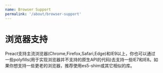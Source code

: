 ```yaml
---
name: Browser Support
permalink: '/about/browser-support'
---
```


# 浏览器支持

Preact支持主流浏览器(Chrome,Firefox,Safari,Edge)和IE9以上，你也可以通过一些polyfills(用于实现浏览器并不支持的原生API的代码)去支持一些IE7和IE8。如果你想支持一些更老的浏览器，推荐使用es5-shim或其它相似的库。
